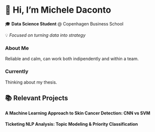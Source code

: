 # 👋 Hi, I’m Michele Daconto

🎓 **Data Science Student** @ Copenhagen Business School
  
💡 *Focused on turning data into strategy*


### About Me

Reliable and calm, can work both indipendently and within a team. 


### Currently 

Thinking about my thesis.


## 📚 Relevant Projects

#### A Machine Learning Approach to Skin Cancer Detection: CNN vs SVM 
#### Ticketing NLP Analysis: Topic Modeling & Priority Classification

